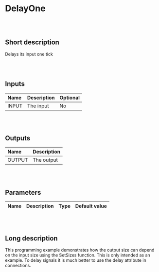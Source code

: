 # DelayOne


<br><br>
## Short description

Delays its input one tick

<br><br>

## Inputs

|Name|Description|Optional|
|:----|:-----------|:-------|
|INPUT|The input|No|

<br><br>

## Outputs

|Name|Description|
|:----|:-----------|
|OUTPUT|The output|

<br><br>

## Parameters

|Name|Description|Type|Default value|
|:----|:-----------|:----|:-------------|

<br><br>
## Long description
This programming example demonstrates how the output size can depend on the input size using the SetSizes function.
        This is only intended as an example. To delay signals it is much better to use the delay attribute in connections.